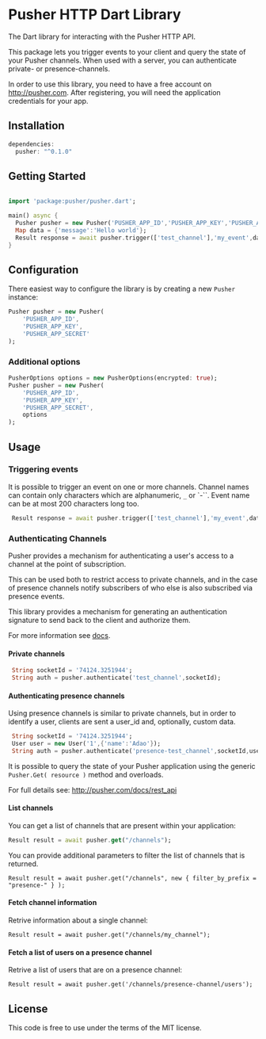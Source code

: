 # Pusher HTTP Dart Library

The Dart library for interacting with the Pusher HTTP API.

This package lets you trigger events to your client and query the state of your Pusher channels. When used with a server, you can authenticate private- or presence-channels.

In order to use this library, you need to have a free account on <http://pusher.com>. After registering, you will need the application credentials for your app.

## Installation

```dart
dependencies:
  pusher: "^0.1.0"
```

## Getting Started

```dart

import 'package:pusher/pusher.dart';

main() async {
  Pusher pusher = new Pusher('PUSHER_APP_ID','PUSHER_APP_KEY','PUSHER_APP_SECRET');
  Map data = {'message':'Hello world'};
  Result response = await pusher.trigger(['test_channel'],'my_event',data);
}

```

## Configuration

There easiest way to configure the library is by creating a new `Pusher` instance:

```dart
Pusher pusher = new Pusher(
    'PUSHER_APP_ID',
    'PUSHER_APP_KEY',
    'PUSHER_APP_SECRET'
);
```
### Additional options
```dart
PusherOptions options = new PusherOptions(encrypted: true);
Pusher pusher = new Pusher(
    'PUSHER_APP_ID',
    'PUSHER_APP_KEY',
    'PUSHER_APP_SECRET',
    options
);
```

## Usage

### Triggering events

It is possible to trigger an event on one or more channels. Channel names can contain only characters which are alphanumeric, `_` or `-``. Event name can be at most 200 characters long too.

```dart
 Result response = await pusher.trigger(['test_channel'],'my_event',data);
```

### Authenticating Channels

Pusher provides a mechanism for authenticating a user's access to a channel at the point of subscription.

This can be used both to restrict access to private channels, and in the case of presence channels notify subscribers of who else is also subscribed via presence events.

This library provides a mechanism for generating an authentication signature to send back to the client and authorize them.

For more information see [docs](http://pusher.com/docs/authenticating_users).

#### Private channels

```dart
 String socketId = '74124.3251944';
 String auth = pusher.authenticate('test_channel',socketId);
```

#### Authenticating presence channels

Using presence channels is similar to private channels, but in order to identify a user, clients are sent a user_id and, optionally, custom data.

```dart
 String socketId = '74124.3251944';
 User user = new User('1',{'name':'Adao'});
 String auth = pusher.authenticate('presence-test_channel',socketId,user);
```
It is possible to query the state of your Pusher application using the generic `Pusher.Get( resource )` method and overloads.

For full details see: <http://pusher.com/docs/rest_api>

#### List channels

You can get a list of channels that are present within your application:

```dart
Result result = await pusher.get("/channels");
```
You can provide additional parameters to filter the list of channels that is returned.

```
Result result = await pusher.get("/channels", new { filter_by_prefix = "presence-" } );
```

#### Fetch channel information

Retrive information about a single channel:

```
Result result = await pusher.get("/channels/my_channel");
```
#### Fetch a list of users on a presence channel

Retrive a list of users that are on a presence channel:

```
Result result = await pusher.get('/channels/presence-channel/users');
```
## License

This code is free to use under the terms of the MIT license.

